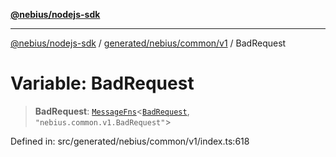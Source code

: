 [**@nebius/nodejs-sdk**](../../../../../README.md)

---

[@nebius/nodejs-sdk](../../../../../README.md) / [generated/nebius/common/v1](../README.md) / BadRequest

# Variable: BadRequest

> **BadRequest**: [`MessageFns`](../../../../../runtime/protos/core/interfaces/MessageFns.md)\<[`BadRequest`](../interfaces/BadRequest.md), `"nebius.common.v1.BadRequest"`\>

Defined in: src/generated/nebius/common/v1/index.ts:618
